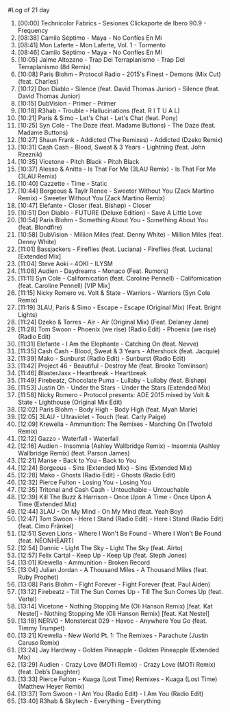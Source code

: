 #Log of 21 day

1. [00:00] Technicolor Fabrics - Sesiones Clickaporte de Ibero 90.9 - Frequency
1. [08:38] Camilo Séptimo - Maya - No Confíes En Mí
1. [08:41] Mon Laferte - Mon Laferte, Vol. 1 - Tormento
1. [08:46] Camilo Séptimo - Maya - No Confíes En Mí
1. [10:05] Jaime Altozano - Trap Del Terraplanismo - Trap Del Terraplanismo (8d Remix)
1. [10:08] Paris Blohm - Protocol Radio - 2015's Finest - Demons (Mix Cut) (feat. Charles)
1. [10:12] Don Diablo - Silence (feat. David Thomas Junior) - Silence (feat. David Thomas Junior)
1. [10:15] DubVision - Primer - Primer
1. [10:18] R3hab - Trouble - Hallucinations (feat. R I T U A L)
1. [10:21] Paris & Simo - Let's Chat - Let's Chat (feat. Pony)
1. [10:25] Syn Cole - The Daze (feat. Madame Buttons) - The Daze (feat. Madame Buttons)
1. [10:27] Shaun Frank - Addicted (The Remixes) - Addicted (Dzeko Remix)
1. [10:31] Cash Cash - Blood, Sweat & 3 Years - Lightning (feat. John Rzeznik)
1. [10:35] Vicetone - Pitch Black - Pitch Black
1. [10:37] Alesso & Anitta - Is That For Me (3LAU Remix) - Is That For Me (3LAU Remix)
1. [10:40] Cazzette - Time - Static
1. [10:44] Borgeous & Taylr Renee - Sweeter Without You (Zack Martino Remix) - Sweeter Without You (Zack Martino Remix)
1. [10:47] Elefante - Closer (feat. Bishøp) - Closer
1. [10:51] Don Diablo - FUTURE (Deluxe Edition) - Save A Little Love
1. [10:54] Paris Blohm - Something About You - Something About You (feat. Blondfire)
1. [10:58] DubVision - Million Miles (feat. Denny White) - Million Miles (feat. Denny White)
1. [11:01] Bassjackers - Fireflies (feat. Luciana) - Fireflies (feat. Luciana) [Extended Mix]
1. [11:04] Steve Aoki - 4OKI - ILYSM
1. [11:08] Audien - Daydreams - Monaco (Feat. Rumors)
1. [11:11] Syn Cole - Californication (feat. Caroline Pennell) - Californication (feat. Caroline Pennell) [VIP Mix]
1. [11:15] Nicky Romero vs. Volt & State - Warriors - Warriors (Syn Cole Remix)
1. [11:19] 3LAU, Paris & Simo - Escape - Escape (Original Mix) (Feat. Bright Lights)
1. [11:24] Dzeko & Torres - Air - Air (Original Mix) (Feat. Delaney Jane)
1. [11:28] Tom Swoon - Phoenix (we rise) (Radio Edit) - Phoenix (we rise) (Radio Edit)
1. [11:31] Elefante - I Am the Elephante - Catching On (feat. Nevve)
1. [11:35] Cash Cash - Blood, Sweat & 3 Years - Aftershock (feat. Jacquie)
1. [11:39] Mako - Sunburst (Radio Edit) - Sunburst (Radio Edit)
1. [11:42] Project 46 - Beautiful - Destroy Me (feat. Brooke Tomlinson)
1. [11:46] BlasterJaxx - Heartbreak - Heartbreak
1. [11:49] Firebeatz, Chocolate Puma - Lullaby - Lullaby (feat. Bishøp)
1. [11:53] Justin Oh - Under the Stars - Under the Stars (Extended Mix)
1. [11:58] Nicky Romero - Protocol presents: ADE 2015 mixed by Volt & State - Lighthouse (Original Mix Edit)
1. [12:02] Paris Blohm - Body High - Body High (feat. Myah Marie)
1. [12:05] 3LAU - Ultraviolet - Touch (feat. Carly Paige)
1. [12:09] Krewella - Ammunition: The Remixes - Marching On (Twofold Remix)
1. [12:12] Gazzo - Waterfall - Waterfall
1. [12:16] Audien - Insomnia (Ashley Wallbridge Remix) - Insomnia (Ashley Wallbridge Remix) (feat. Parson James)
1. [12:21] Manse - Back to You - Back to You
1. [12:24] Borgeous - Sins (Extended Mix) - Sins (Extended Mix)
1. [12:28] Mako - Ghosts (Radio Edit) - Ghosts (Radio Edit)
1. [12:32] Pierce Fulton - Losing You - Losing You
1. [12:35] Tritonal and Cash Cash - Untouchable - Untouchable
1. [12:39] Kill The Buzz & Harrison - Once Upon A Time - Once Upon A Time (Extended Mix)
1. [12:44] 3LAU - On My Mind - On My Mind (feat. Yeah Boy)
1. [12:47] Tom Swoon - Here I Stand (Radio Edit) - Here I Stand (Radio Edit) (feat. Cimo Fränkel)
1. [12:51] Seven Lions - Where I Won't Be Found - Where I Won't Be Found (feat. NÉONHÈART)
1. [12:54] Dannic - Light The Sky - Light The Sky (feat. Aïrto)
1. [12:57] Felix Cartal - Keep Up - Keep Up (feat. Steph Jones)
1. [13:01] Krewella - Ammunition - Broken Record
1. [13:04] Julian Jordan - A Thousand Miles - A Thousand Miles (feat. Ruby Prophet)
1. [13:08] Paris Blohm - Fight Forever - Fight Forever (feat. Paul Aiden)
1. [13:12] Firebeatz - Till The Sun Comes Up - Till The Sun Comes Up (feat. Vertel)
1. [13:14] Vicetone - Nothing Stopping Me (Oli Hanson Remix) [feat. Kat Nestel] - Nothing Stopping Me (Oli Hanson Remix) [feat. Kat Nestel]
1. [13:18] NERVO - Monstercat 029 - Havoc - Anywhere You Go (feat. Timmy Trumpet)
1. [13:21] Krewella - New World Pt. 1: The Remixes - Parachute (Justin Caruso Remix)
1. [13:24] Jay Hardway - Golden Pineapple - Golden Pineapple (Extended Mix)
1. [13:29] Audien - Crazy Love (MOTi Remix) - Crazy Love (MOTi Remix) (feat. Deb’s Daughter)
1. [13:33] Pierce Fulton - Kuaga (Lost Time) Remixes - Kuaga (Lost Time) (Matthew Heyer Remix)
1. [13:37] Tom Swoon - I Am You (Radio Edit) - I Am You (Radio Edit)
1. [13:40] R3hab & Skytech - Everything - Everything

